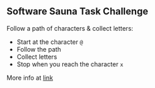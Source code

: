 ## Software Sauna Task Challenge

Follow a path of characters & collect letters:

- Start at the character `@`
- Follow the path
- Collect letters
- Stop when you reach the character `x`

More info at [link](https://github.com/softwaresauna/code-challenge/)
